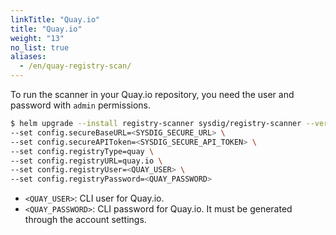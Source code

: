 ```yaml
---
linkTitle: "Quay.io"
title: "Quay.io"
weight: "13"
no_list: true
aliases:
  - /en/quay-registry-scan/
---
```


To run the scanner in your Quay.io repository, you need the user and password with `admin` permissions.

```bash
$ helm upgrade --install registry-scanner sysdig/registry-scanner --version=1 \
--set config.secureBaseURL=<SYSDIG_SECURE_URL> \
--set config.secureAPIToken=<SYSDIG_SECURE_API_TOKEN> \
--set config.registryType=quay \
--set config.registryURL=quay.io \
--set config.registryUser=<QUAY_USER> \
--set config.registryPassword=<QUAY_PASSWORD>
```

- `<QUAY_USER>`: CLI user for Quay.io.
- `<QUAY_PASSWORD>`: CLI password for Quay.io. It must be generated through the account settings.
